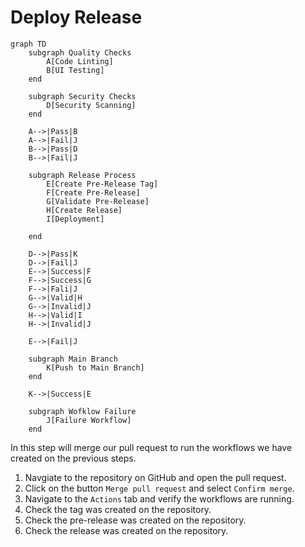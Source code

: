 # Deploy Release
```mermaid
graph TD
    subgraph Quality Checks
        A[Code Linting]
        B[UI Testing]
    end

    subgraph Security Checks
        D[Security Scanning]
    end

    A-->|Pass|B
    A-->|Fail|J
    B-->|Pass|D
    B-->|Fail|J

    subgraph Release Process
        E[Create Pre-Release Tag]
        F[Create Pre-Release]
        G[Validate Pre-Release]
        H[Create Release]
        I[Deployment]
        
    end

    D-->|Pass|K
    D-->|Fail|J
    E-->|Success|F
    F-->|Success|G
    F-->|Fali|J
    G-->|Valid|H
    G-->|Invalid|J
    H-->|Valid|I
    H-->|Invalid|J

    E-->|Fail|J

    subgraph Main Branch
        K[Push to Main Branch]
    end

    K-->|Success|E

    subgraph Wofklow Failure
        J[Failure Workflow]
    end

```

In this step will merge our pull request to run the workflows we have created on the previous steps.

1. Navgiate to the repository on GitHub and open the pull request.
2. Click on the button `Merge pull request` and select `Confirm merge`.
3. Navigate to the `Actions` tab and verify the workflows are running.
4. Check the tag was created on the repository.
5. Check the pre-release was created on the repository.
6. Check the release was created on the repository.
